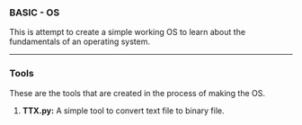 ### BASIC - OS 
This is attempt to create a simple working OS to learn about the fundamentals of an operating system.
<hr>

### Tools
These are the tools that are created in the process of making the OS.
1. **TTX.py:** A simple tool to convert text file to binary file.

